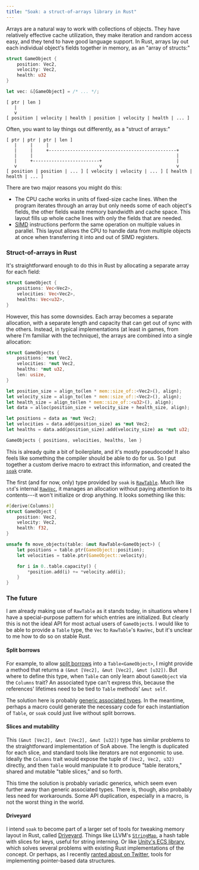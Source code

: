 ```yaml
---
title: "Soak: a struct-of-arrays library in Rust"
---
```


Arrays are a natural way to work with collections of objects. They have relatively effective cache utilization, they make iteration and random access easy, and they tend to have good language support. In Rust, arrays lay out each individual object's fields together in memory, as an "array of structs:"

```rust
struct GameObject {
    position: Vec2,
    velocity: Vec2,
    health: u32
}

let vec: &[GameObject] = /* ... */;
```

```
[ ptr | len ]
   |
   v
[ position | velocity | health | position | velocity | health | ... ]
```

Often, you want to lay things out differently, as a "struct of arrays:"

```
[ ptr | ptr | ptr | len ]
   |     |     |
   |     |     +------------------------------------------------+
   |     |                                                      |
   |     +-------------------------+                            |
   v                               v                            v
[ position | position | ... ] [ velocity | velocity | ... ] [ health | health | ... ]
```

There are two major reasons you might do this:

* The CPU cache works in units of fixed-size cache lines. When the program iterates through an array but only needs some of each object's fields, the other fields waste memory bandwidth and cache space. This layout fills up whole cache lines with only the fields that are needed.
* [SIMD](https://en.wikipedia.org/wiki/SIMD) instructions perform the same operation on multiple values in parallel. This layout allows the CPU to handle data from multiple objects at once when transferring it into and out of SIMD registers.

### Struct-of-arrays in Rust

It's straightforward enough to do this in Rust by allocating a separate array for each field:

```rust
struct GameObject {
    positions: Vec<Vec2>,
    velocities: Vec<Vec2>,
    healths: Vec<u32>,
}
```

However, this has some downsides. Each array becomes a separate allocation, with a separate length and capacity that can get out of sync with the others. Instead, in typical implementations (at least in games, from where I'm familiar with the technique), the arrays are combined into a single allocation:

```rust
struct GameObjects {
    positions: *mut Vec2,
    velocities: *mut Vec2,
    healths: *mut u32,
    len: usize,
}

let position_size = align_to(len * mem::size_of::<Vec2>(), align);
let velocity_size = align_to(len * mem::size_of::<Vec2>(), align);
let health_size = align_to(len * mem::size_of::<u32>(), align);
let data = alloc(position_size + velocity_size + health_size, align);

let positions = data as *mut Vec2;
let velocities = data.add(position_size) as *mut Vec2;
let healths = data.add(position_size).add(velocity_size) as *mut u32;

GameObjects { positions, velocities, healths, len }
```

This is already quite a bit of boilerplate, and it's mostly pseudocode! It also feels like something the compiler should be able to do for us. So I put together a custom derive macro to extract this information, and created the [`soak`](https://crates.io/crates/soak) crate.

The first (and for now, only) type provided by `soak` is [`RawTable`](https://docs.rs/soak/0.1.0/soak/struct.RawTable.html). Much like `std`'s internal [`RawVec`](https://github.com/rust-lang/rust/blob/master/src/liballoc/raw_vec.rs), it manages an allocation without paying attention to its contents---it won't initialize or drop anything. It looks something like this:

```rust
#[derive(Columns)]
struct GameObject {
    position: Vec2,
    velocity: Vec2,
    health: f32,
}

unsafe fn move_objects(table: &mut RawTable<GameObject>) {
    let positions = table.ptr(GameObject::position);
    let velocities = table.ptr(GameObject::velocity);

    for i in 0..table.capacity() {
        *position.add(i) += *velocity.add(i);
    }
}
```

### The future

I am already making use of `RawTable` as it stands today, in situations where I have a special-purpose pattern for which entries are initialized. But clearly this is not the ideal API for most actual users of `GameObject`s. I would like to be able to provide a `Table` type, the `Vec` to `RawTable`'s `RawVec`, but it's unclear to me how to do so on stable Rust.

#### Split borrows

For example, to allow [split borrows](https://doc.rust-lang.org/nomicon/borrow-splitting.html) into a `Table<GameObject>`, I might provide a method that returns a `(&mut [Vec2], &mut [Vec2], &mut [u32])`. But where to define this type, when `Table` can only learn about `GameObject` via the `Columns` trait? An associated type can't express this, because the references' lifetimes need to be tied to `Table` methods' `&mut self`.

The solution here is probably [generic associated types](https://github.com/rust-lang/rust/issues/44265). In the meantime, perhaps a macro could generate the necessary code for each instantiation of `Table`, or `soak` could just live without split borrows.

#### Slices and mutability

This `(&mut [Vec2], &mut [Vec2], &mut [u32])` type has similar problems to the straightforward implementation of SoA above. The length is duplicated for each slice, and standard tools like iterators are not ergonomic to use. Ideally the `Columns` trait would expose the tuple of `(Vec2, Vec2, u32)` directly, and then `Table` would manipulate it to produce "table iterators," shared and mutable "table slices," and so forth.

This time the solution is probably variadic generics, which seem even further away than generic associated types. There is, though, also probably less need for workarounds. Some API duplication, especially in a macro, is not the worst thing in the world.

#### Driveyard

I intend `soak` to become part of a larger set of tools for tweaking memory layout in Rust, called [Driveyard](https://github.com/driveyard/driveyard). Things like LLVM's [`StringMap`](https://github.com/llvm/llvm-project/blob/2946cd7/llvm/include/llvm/ADT/StringMap.h), a hash table with slices for keys, useful for string interning. Or like [Unity's ECS library](https://unity.com/unity/features/job-system-ECS), which solves several problems with existing Rust implementations of the concept. Or perhaps, as I recently [ranted about on Twitter](https://twitter.com/rpjohnst/status/1095765056308994048), tools for implementing pointer-based data structures.
